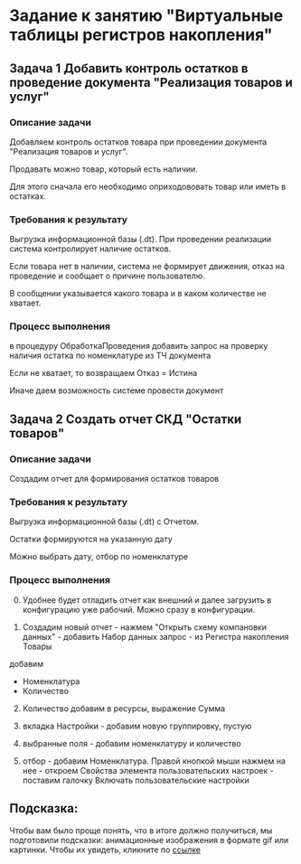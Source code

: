 # Задание к занятию "Виртуальные таблицы регистров накопления"

## Задача 1 Добавить контроль остатков в проведение документа "Реализация товаров и услуг"

### Описание задачи

Добавляем контроль остатков товара при проведении документа "Реализация товаров и услуг".

Продавать можно товар, который есть наличии.

Для этого сначала его необходимо оприходововать товар или иметь в остатках.

### Требования к результату

Выгрузка информационной базы (.dt). При проведении реализации система контролирует наличие остатков.

Если товара нет в наличии, система не формирует движения, отказ на проведение и сообщает о причине пользователю.

В сообщении указывается какого товара и в каком количестве не хватает.

### Процесс выполнения

в процедуру ОбработкаПроведения добавить запрос на проверку наличия остатка по номенклатуре из ТЧ документа

Если не хватает, то возвращаем Отказ = Истина

Иначе даем возможность системе провести документ


## Задача 2 Создать отчет СКД "Остатки товаров"

### Описание задачи

Создадим отчет для формирования остатков товаров

### Требования к результату

Выгрузка информационной базы (.dt) с Отчетом. 

Остатки формируются на указанную дату

Можно выбрать дату, отбор по номенклатуре

### Процесс выполнения

0. Удобнее будет отладить отчет как внешний и далее загрузить в конфигурацию уже рабочий. Можно сразу в конфигурации.

1. Создадим новый отчет - нажмем "Открыть схему компановки данных" - добавить Набор данных запрос - из Регистра накопления Товары 

добавим 
- Номенклатура
- Количество

2. Количество добавим в ресурсы, выражение Сумма

3. вкладка Настройки - добавим новую группировку, пустую

4. выбранные поля - добавим номенклатуру и количество

5. отбор - добавим Номенклатура. Правой кнопкой мыши нажмем на нее - откроем Свойства элемента пользовательских настроек - поставим галочку Включать пользовательские настройки

## Подсказка:

Чтобы вам было проще понять, что в итоге должно получиться, мы подготовили подсказки: анимационные изображения в формате gif или картинки. Чтобы их увидеть, кликните по [ссылке](Examples/homework-5-5-example.md)
